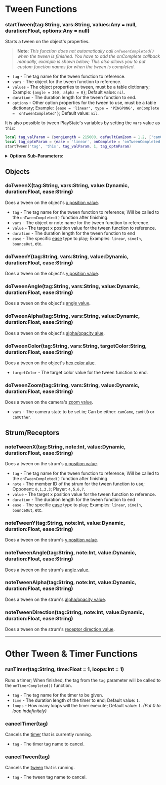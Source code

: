 # Tween Functions
### startTween(tag:String, vars:String, values:Any = null, duration:Float, options:Any = null)
Starts a tween on the object's properties.

> **Note**: _This function does not automatically call `onTweenCompleted()` when the tween is finished. You have to add the onComplete callback manually, example is shown below; This also allows you to put custom function names for when the tween is completed_.

- `tag` - The tag name for the tween function to reference.
- `vars` - The object for the tween function to reference.
- `values` - The object properties to tween, must be a table dictionary; Example: `{angle = 360, alpha = 0}`; Default value: `nil`.
- `duration` - The duration length for the tween function to end.
- `options` - Other option properties for the tween to use, must be a table dictionary; Example: `{ease = 'linear', type = 'PINGPONG', onComplete = 'onTweenCompleted'}`; Default value: `nil`.

It is also possible to tween PlayState's variables by setting the `vars` value as `this`:
```lua
local tag_valParam = {songLength = 215000, defaultCamZoom = 1.2, ['camGame.zoom'] = 1.2}
local tag_optnParam = {ease = 'linear', onComplete = 'onTweenCompleted'}
startTween('tag', 'this', tag_valParam, 1, tag_optnParam)
```

<details><summary><b>Options Sub-Parameters:</b></summary>
<p>

- `type` - Determines the type of tween to use, it can be one of these types:
     - `ONESHOT` - Will stop and remove itself from the core container when finished.
     - `PERSIST` - Will stop when finished, but unlike `ONESHOT`. It will always stay attached to the core container.
     - `LOOPING` - As the name suggests, will restart when the tween is finished playing.
     - `PINGPONG` - Plays a "hither and thither" tween animation. It's like `LOOPING` but every second execution is in reverse direction.
     - `BACKWARD` - Plays the tween animation in the reverse direction, duh.
- `ease` - The specific [ease](https://github.com/ShadowMario/FNF-PsychEngine/blob/experimental/source/psychlua/LuaUtils.hx#L335C1-L371C59) type to play; Examples: `linear`, `sineIn`, `bounceOut`, etc.
- `startDelay` - How many seconds to wait before the tween will play.
- `loopDelay` - How many seconds to wait before the tween loops again; Only applies to `LOOPING` & `PINGPONG` types.
- `onUpdate` - What function to execute on each frame that the tween is active.
- `onStart` - What function to execute when the tween starts playing.
- `onComplete` - What function to execute when the tween finishes playing.

</p>
</details>

## Objects
### doTweenX(tag:String, vars:String, value:Dynamic, duration:Float, ease:String)
Does a tween on the object's <ins>x position value</ins>.

- `tag` - The tag name for the tween function to reference; Will be called to the `onTweenCompleted()` function after finishing.
- `vars` - The object or note name for the tween function to reference.
- `value` - The target x position value for the tween function to reference.
- `duration` - The duration length for the tween function to end
- `ease` - The specific [ease](https://github.com/ShadowMario/FNF-PsychEngine/blob/experimental/source/psychlua/LuaUtils.hx#L335C1-L371C59) type to play; Examples: `linear`, `sineIn`, `bounceOut`, etc.

### doTweenY(tag:String, vars:String, value:Dynamic, duration:Float, ease:String)
Does a tween on the object's <ins>y position value</ins>.

### doTweenAngle(tag:String, vars:String, value:Dynamic, duration:Float, ease:String)
Does a tween on the object's <ins>angle value</ins>.

### doTweenAlpha(tag:String, vars:String, value:Dynamic, duration:Float, ease:String)
Does a tween on the object's <ins>alpha/opacity alue</ins>.

### doTweenColor(tag:String, vars:String, targetColor:String, duration:Float, ease:String)
Does a tween on the object's <ins>hex color alue</ins>.

- `targetColor` - The target color value for the tween function to end.

### doTweenZoom(tag:String, vars:String, value:Dynamic, duration:Float, ease:String)
Does a tween on the camera's <ins>zoom value</ins>.

- `vars` - The camera state to be set in; Can be either: `camGame`, `camHUD` or `camOther`.

## Strum/Receptors
### noteTweenX(tag:String, note:Int, value:Dynamic, duration:Float, ease:String)
Does a tween on the strum's <ins>x position value</ins>.

- `tag` - The tag name for the tween function to reference; Will be called to the `onTweenCompleted()` function after finishing.
- `note` - The member ID of the strum for the tween function to use; Opponent: `0,1,2,3`; Player: `4,5,6,7`.
- `value` - The target x position value for the tween function to reference.
- `duration` - The duration length for the tween function to end
- `ease` - The specific [ease](https://github.com/ShadowMario/FNF-PsychEngine/blob/experimental/source/psychlua/LuaUtils.hx#L335C1-L371C59) type to play; Examples: `linear`, `sineIn`, `bounceOut`, etc.

### noteTweenY(tag:String, note:Int, value:Dynamic, duration:Float, ease:String)
Does a tween on the strum's <ins>y position value</ins>.

### noteTweenAngle(tag:String, note:Int, value:Dynamic, duration:Float, ease:String)
Does a tween on the strum's <ins>angle value</ins>.

### noteTweenAlpha(tag:String, note:Int, value:Dynamic, duration:Float, ease:String)
Does a tween on the strum's <ins>alpha/opacity value</ins>.

### noteTweenDirection(tag:String, note:Int, value:Dynamic, duration:Float, ease:String)
Does a tween on the strum's <ins>receptor direction value</ins>.

***

# Other Tween & Timer Functions
### runTimer(tag:String, time:Float = 1, loops:Int = 1)
Runs a timer; When finished, the tag from the `tag` parameter will be called to the `onTimerCompleted()` function.

- `tag` - The tag name for the timer to be given.
- `time` - The duration length of the timer to end; Default value: `1`.
- `loops` - How many loops will the timer execute; Default value: `1`. _(Put 0 to loop indefinitely)_

### cancelTimer(tag)
Cancels the <ins>timer</ins> that is currently running.

- `tag` - The timer tag name to cancel.

### cancelTween(tag)
Cancels the <ins>tween</ins> that is running.

- `tag` - The tween tag name to cancel.
